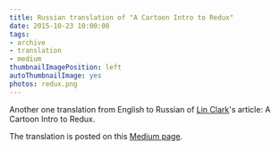 ```yaml
---
title: Russian translation of "A Cartoon Intro to Redux"
date: 2015-10-23 10:00:00
tags:
- archive
- translation
- medium
thumbnailImagePosition: left
autoThumbnailImage: yes
photos: redux.png
---
```


Another one translation from English to Russian of [Lin Clark](https://twitter.com/linclark)'s article: A Cartoon Intro to Redux.
<!-- more -->
The translation is posted on this [Medium page](https://medium.com/russian/a-cartoon-intro-to-redux-e2108896f7e6).
